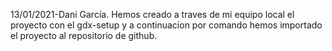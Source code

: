 13/01/2021-Dani García. Hemos creado a traves de mi equipo local el proyecto con el gdx-setup y a continuacion por comando hemos importado el proyecto al repositorio de github.

